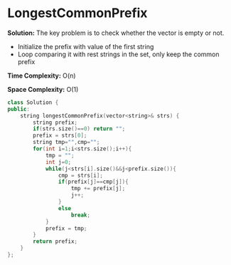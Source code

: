 # LongestCommonPrefix
**Solution:** The key problem is to check whether the vector is empty or not.
 - Initialize the prefix with value of the first string
 - Loop comparing it with rest strings in the set, only keep the common prefix


**Time Complexity:** O(n)

**Space Complexity:** O(1)


```cpp
class Solution {
public:
    string longestCommonPrefix(vector<string>& strs) {
        string prefix;
        if(strs.size()==0) return "";
        prefix = strs[0];
        string tmp="",cmp="";
        for(int i=1;i<strs.size();i++){
            tmp = "";
            int j=0;
            while(j<strs[i].size()&&j<prefix.size()){
                cmp = strs[i];
                if(prefix[j]==cmp[j]){
                    tmp += prefix[j];
                    j++;
                }
                else 
                    break;
            }
            prefix = tmp;               
        }
        return prefix;
    }
};
```